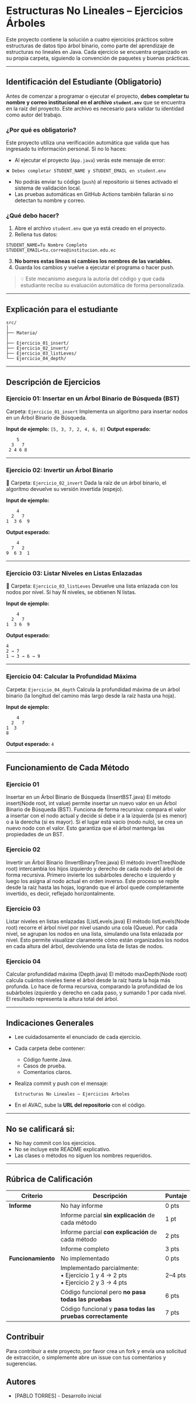 # Estructuras No Lineales – Ejercicios Árboles

Este proyecto contiene la solución a cuatro ejercicios prácticos sobre estructuras de datos tipo árbol binario, como parte del aprendizaje de estructuras no lineales en Java. Cada ejercicio se encuentra organizado en su propia carpeta, siguiendo la convención de paquetes y buenas prácticas.

---

## Identificación del Estudiante (Obligatorio)

Antes de comenzar a programar o ejecutar el proyecto, **debes completar tu nombre y correo institucional en el archivo `student.env`** que se encuentra en la raíz del proyecto. Este archivo es necesario para validar tu identidad como autor del trabajo.

### ¿Por qué es obligatorio?

Este proyecto utiliza una verificación automática que valida que has ingresado tu información personal. Si no lo haces:

- Al ejecutar el proyecto (`App.java`) verás este mensaje de error:
```
❌ Debes completar STUDENT_NAME y STUDENT_EMAIL en student.env
```
- No podrás enviar tu código (`push`) al repositorio si tienes activado el sistema de validación local.
- Las pruebas automáticas en GitHub Actions también fallarán si no detectan tu nombre y correo.

### ¿Qué debo hacer?

1. Abre el archivo `student.env` que ya está creado en el proyecto.
2. Rellena tus datos:

```
STUDENT_NAME=Tu Nombre Completo
STUDENT_EMAIL=tu.correo@institucion.edu.ec
```


3. **No borres estas líneas ni cambies los nombres de las variables.**
4. Guarda los cambios y vuelve a ejecutar el programa o hacer push.

> 💡 Este mecanismo asegura la autoría del código y que cada estudiante reciba su evaluación automática de forma personalizada.

---




## Explicación para el estudiante

```
src/
│
├── Materia/
│
├── Ejercicio_01_insert/
├── Ejercicio_02_invert/
├── Ejercicio_03_listLeves/
└── Ejercicio_04_depth/
```

---

## Descripción de Ejercicios

### Ejercicio 01: Insertar en un Árbol Binario de Búsqueda (BST)

Carpeta: `Ejercicio_01_insert`
Implementa un algoritmo para insertar nodos en un Árbol Binario de Búsqueda.

 **Input de ejemplo:** `[5, 3, 7, 2, 4, 6, 8]`
 **Output esperado:**

```
    5
  3   7
 2 4 6 8
```

---

### Ejercicio 02: Invertir un Árbol Binario

📂 Carpeta: `Ejercicio_02_invert`
Dada la raíz de un árbol binario, el algoritmo devuelve su versión invertida (espejo).

 **Input de ejemplo:**

```
    4
  2   7
1  3 6  9
```

**Output esperado:**

```
    4
  7   2
9  6 3  1
```

---

### Ejercicio 03: Listar Niveles en Listas Enlazadas

📂 Carpeta: `Ejercicio_03_listLeves`
Devuelve una lista enlazada con los nodos por nivel. Si hay N niveles, se obtienen N listas.

 **Input de ejemplo:**

```
    4
  2   7
1  3 6  9
```

**Output esperado:**

```
4  
2 → 7  
1 → 3 → 6 → 9
```

---

### Ejercicio 04: Calcular la Profundidad Máxima

Carpeta: `Ejercicio_04_depth`
Calcula la profundidad máxima de un árbol binario (la longitud del camino más largo desde la raíz hasta una hoja).

**Input de ejemplo:**

```
    4
  2   7
1  3  
8
```

**Output esperado:** `4`

---
## Funcionamiento de Cada Método
### Ejercicio 01
Insertar en un Árbol Binario de Búsqueda (InsertBST.java)
El método insert(Node root, int value) permite insertar un nuevo valor en un Árbol Binario de Búsqueda (BST).
Funciona de forma recursiva: compara el valor a insertar con el nodo actual y decide si debe ir a la izquierda (si es menor) o a la derecha (si es mayor). Si el lugar está vacío (nodo nulo), se crea un nuevo nodo con el valor.
Esto garantiza que el árbol mantenga las propiedades de un BST.

### Ejercicio 02
Invertir un Árbol Binario (InvertBinaryTree.java)
El método invertTree(Node root) intercambia los hijos izquierdo y derecho de cada nodo del árbol de forma recursiva.
Primero invierte los subárboles derecho e izquierdo y luego los asigna al nodo actual en orden inverso.
Este proceso se repite desde la raíz hasta las hojas, logrando que el árbol quede completamente invertido, es decir, reflejado horizontalmente.

### Ejercicio 03
Listar niveles en listas enlazadas (ListLevels.java)
El método listLevels(Node root) recorre el árbol nivel por nivel usando una cola (Queue).
Por cada nivel, se agrupan los nodos en una lista, simulando una lista enlazada por nivel.
Esto permite visualizar claramente cómo están organizados los nodos en cada altura del árbol, devolviendo una lista de listas de nodos.

### Ejercicio 04
Calcular profundidad máxima (Depth.java)
El método maxDepth(Node root) calcula cuántos niveles tiene el árbol desde la raíz hasta la hoja más profunda.
Lo hace de forma recursiva, comparando la profundidad de los subárboles izquierdo y derecho en cada paso, y sumando 1 por cada nivel.
El resultado representa la altura total del árbol.

---

## Indicaciones Generales

* Lee cuidadosamente el enunciado de cada ejercicio.
* Cada carpeta debe contener:

  * Código fuente Java.
  * Casos de prueba.
  * Comentarios claros.
* Realiza commit y push con el mensaje:

  ```
  Estructuras No Lineales – Ejercicios Árboles
  ```
* En el AVAC, sube la **URL del repositorio** con el código.

---

## No se calificará si:

* No hay commit con los ejercicios.
* No se incluye este README explicativo.
* Las clases o métodos no siguen los nombres requeridos.

---

## Rúbrica de Calificación

| **Criterio**       | **Descripción**                                                                       | **Puntaje** |
| ------------------ | ------------------------------------------------------------------------------------- | ----------- |
| **Informe**        | No hay informe                                                                        | 0 pts       |
|                    | Informe parcial **sin explicación** de cada método                                    | 1 pt        |
|                    | Informe parcial **con explicación** de cada método                                    | 2 pts       |
|                    | Informe completo                                                                      | 3 pts       |
| **Funcionamiento** | No implementado                                                                       | 0 pts       |
|                    | Implementado parcialmente: <br>• Ejercicio 1 y 4 → 2 pts<br>• Ejercicio 2 y 3 → 4 pts | 2–4 pts     |
|                    | Código funcional pero **no pasa todas las pruebas**                                   | 6 pts       |
|                    | Código funcional y **pasa todas las pruebas correctamente**                           | 7 pts       |



## Contribuir

Para contribuir a este proyecto, por favor crea un fork y envía una solicitud de extracción, o simplemente abre un issue con tus comentarios y sugerencias.

## Autores

- [PABLO TORRES] - Desarrollo inicial

